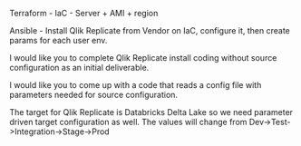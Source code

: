 Terraform - IaC - Server + AMI + region

Ansible - Install Qlik Replicate from Vendor on IaC, configure it,
then create params for each user env.

I would like you to complete Qlik Replicate install coding without source configuration as an initial deliverable. 

I would like you to come up with a code that reads a config file with parameters needed for source configuration.

The target for Qlik Replicate is Databricks Delta Lake so we need parameter driven target configuration as well. The values will change from Dev->Test->Integration->Stage->Prod
